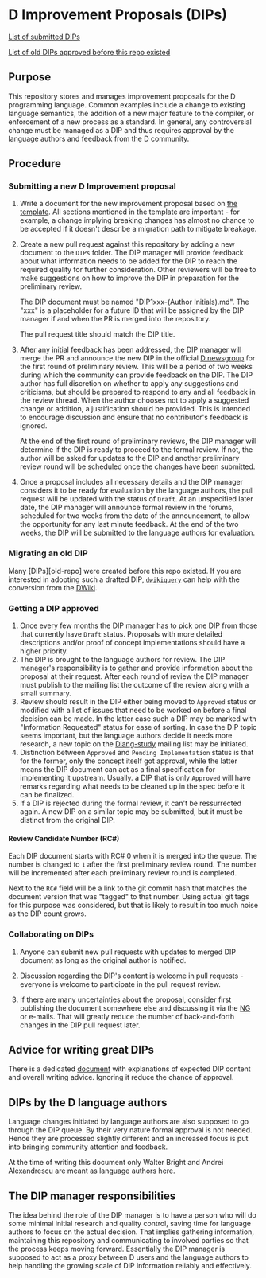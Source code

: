 # D Improvement Proposals (DIPs)

[List of submitted DIPs](https://github.com/dlang/DIPs/blob/master/DIPs/README.md)

[List of old DIPs approved before this repo existed](https://github.com/dlang/DIPs/blob/master/DIPs/archive/README.md)

## Purpose

This repository stores and manages improvement proposals for the D programming
language. Common examples include a change to existing language semantics,
the addition of a new major feature to the compiler, or enforcement of a new process as a
standard. In general, any controversial change must be managed as a DIP and
thus requires approval by the language authors and feedback from the D
community.

## Procedure

### Submitting a new D Improvement proposal

1. Write a document for the new improvement proposal based on
   [the template](https://github.com/dlang/DIPs/blob/master/Template.md).
   All sections mentioned in the template are important - for example, a change
   implying breaking changes has almost no chance to be accepted if it
   doesn't describe a migration path to mitigate breakage.

2. Create a new pull request against this repository by adding a new document to
   the `DIPs` folder. The DIP manager will provide feedback about what information
   needs to be added for the DIP to reach the required quality for further
   consideration. Other reviewers will be free to make suggestions on how to
   improve the DIP in preparation for the preliminary review.

   The DIP document must be named "DIP1xxx-(Author Initials).md". The "xxx"
   is a placeholder for a future ID that will be assigned by the DIP manager if and
   when the PR is merged into the repository.

   The pull request title should match the DIP title.

3. After any initial feedback has been addressed, the DIP manager will merge the PR
   and announce the new DIP in the official [D newsgroup](http://forum.dlang.org/group/announce)
   for the first round of preliminary review. This will be a period of two weeks
   during which the community can provide feedback on the DIP. The DIP author has full
   discretion on whether to apply any suggestions and criticisms, but should be prepared
   to respond to any and all feedback in the review thread. When the author chooses not
   to apply a suggested change or addition, a justification should be provided. This is
   intended to encourage discussion and ensure that no contributor's feedback is ignored.

   At the end of the first round of preliminary reviews, the DIP manager will determine if
   the DIP is ready to proceed to the formal review. If not, the author will be asked for
   updates to the DIP and another preliminary review round will be scheduled once the
   changes have been submitted.

3. Once a proposal includes all necessary details and the DIP manager considers it
   to be ready for evaluation by the language authors, the pull request will be updated
   with the status of `Draft`. At an unspecified later date, the DIP manager will
   announce formal review in the forums, scheduled for two weeks from the date of the announcement,
   to allow the opportunity for any last minute feedback. At the end
   of the two weeks, the DIP will be submitted to the language authors for evaluation.

### Migrating an old DIP

Many [DIPs][old-repo] were created before this repo existed.
If you are interested in adopting such a drafted DIP, [`dwikiquery`][dwikiquery]
can help with the conversion from the [DWiki][old-dips].

[dwikiquery]: https://github.com/dlang/DIPs/tree/master/tools/dwikiquery
[old-dips]: https://wiki.dlang.org/DIPs

### Getting a DIP approved

1. Once every few months the DIP manager has to pick one DIP from those
   that currently have `Draft` status. Proposals with more detailed
   descriptions and/or proof of concept implementations should have a higher
   priority.
2. The DIP is brought to the language authors for review. The DIP manager's
   responsibility is to gather and provide information about the proposal
   at their request. After each round of review the DIP manager must publish
   to the mailing list the outcome of the review along with a small summary.
3. Review should result in the DIP either being moved to `Approved` status or
   modified with a list of issues that need to be worked on before a final
   decision can be made. In the latter case such a DIP may be marked with
   "Information Requested" status for ease of sorting. In case the DIP topic
   seems important, but the language authors decide it needs more research, a new topic on the
   [Dlang-study](http://lists.puremagic.com/cgi-bin/mailman/listinfo/dlang-study)
   mailing list may be initiated.
4. Distinction between `Approved` and `Pending Implementation` status is that
   for the former, only the concept itself got approval, while the latter means the DIP
   document can act as a final specification for implementing it upstream.
   Usually. a DIP that is only `Approved` will have remarks regarding what needs
   to be cleaned up in the spec before it can be finalized.
5. If a DIP is rejected during the formal review, it can't be ressurrected
   again. A new DIP on a similar topic may be submitted, but it must be distinct
   from the original DIP.

#### Review Candidate Number (RC#)

Each DIP document starts with RC# 0 when it is merged into the queue. The number
is changed to `1` after the first preliminary review round. The number will be
incremented after each preliminary review round is completed.

Next to the `RC#` field will be a link to the git commit hash that matches the document version
that was "tagged" to that number. Using actual git tags for this purpose was considered,
but that is likely to result in too much noise as the DIP count grows.

### Collaborating on DIPs

1. Anyone can submit new pull requests with updates to merged DIP document as
   long as the original author is notified.

2. Discussion regarding the DIP's content is welcome in pull requests - everyone
   is welcome to participate in the pull request review.

3. If there are many uncertainties about the proposal, consider first publishing the
   document somewhere else and discussing it via the [NG](http://forum.dlang.org/group/general)
   or e-mails. That will greatly reduce the number of back-and-forth changes in the
   DIP pull request later.

## Advice for writing great DIPs

There is a dedicated
[document](https://github.com/dlang/DIPs/blob/master/GUIDELINES.md) with
explanations of expected DIP content and overall writing advice. Ignoring it
reduce the chance of approval.

## DIPs by the D language authors

Language changes initiated by language authors are also supposed to go through
the DIP queue. By their very nature formal approval is not needed.
Hence they are processed slightly different and an
increased focus is put into bringing community attention and feedback.

At the time of writing this document only Walter Bright and Andrei Alexandrescu
are meant as language authors here.

## The DIP manager responsibilities

The idea behind the role of the DIP manager is to have a person who will do some
minimal initial research and quality control, saving time for language authors
to focus on the actual decision. That implies gathering information, maintaining
this repository and communicating to involved parties so that the process keeps
moving forward. Essentially the DIP manager is supposed to act as a proxy between
D users and the language authors to help handling the growing scale of DIP
information reliably and effectively.

